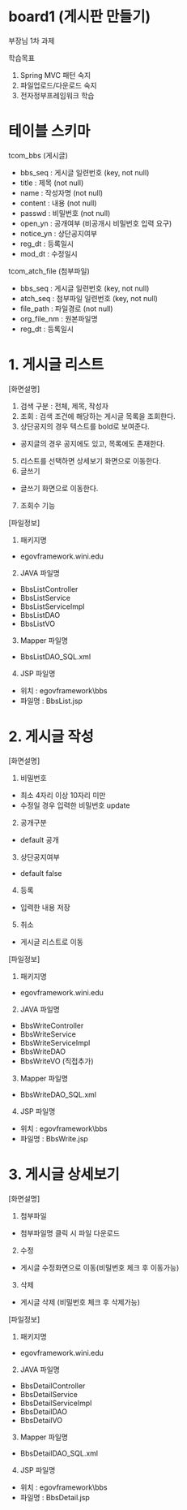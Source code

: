 # board1 (게시판 만들기)
부장님 1차 과제

학습목표
1. Spring MVC 패턴 숙지
2. 파일업로드/다운로드 숙지
3. 전자정부프레임워크 학습

# 테이블 스키마
tcom_bbs (게시글)
- bbs_seq : 게시글 일련번호 (key, not null)
- title : 제목 (not null)
- name : 작성자명 (not null)
- content : 내용 (not null)
- passwd : 비밀번호 (not null)
- open_yn : 공개여부 (비공개시 비밀번호 입력 요구)
- notice_yn : 상단공지여부
- reg_dt : 등록일시
- mod_dt : 수정일시

tcom_atch_file (첨부파일)
- bbs_seq : 게시글 일련번호 (key, not null)
- atch_seq : 첨부파일 일련번호 (key, not null)
- file_path : 파일경로 (not null)
- org_file_nm : 원본파일명
- reg_dt : 등록일시

# 1. 게시글 리스트
[화면설명]
1. 검색 구분 : 전체, 제목, 작성자
2. 조회 : 검색 조건에 해당하는 게시글 목록을 조회한다.
3. 상단공지의 경우 텍스트를 bold로 보여준다.
  - 공지글의 경우 공지에도 있고, 목록에도 존재한다.
5. 리스트를 선택하면 상세보기 화면으로 이동한다.
6. 글쓰기
  - 글쓰기 화면으로 이동한다.
7. 조회수 기능


[파일정보]
1. 패키지명
  - egovframework.wini.edu
2. JAVA 파일명
  - BbsListController
  - BbsListService
  - BbsListServiceImpl
  - BbsListDAO
  - BbsListVO
3. Mapper 파일명
  - BbsListDAO_SQL.xml
4. JSP 파일명
  - 위치 : egovframework\bbs
  - 파일명 : BbsList.jsp


# 2. 게시글 작성
[화면설명]
1. 비밀번호
  - 최소 4자리 이상 10자리 미만
  - 수정일 경우 입력한 비밀번호 update
2. 공개구분
  - default 공개
3. 상단공지여부
  - default false
4. 등록
  - 입력한 내용 저장
5. 취소
  - 게시글 리스트로 이동


[파일정보]
1. 패키지명
  - egovframework.wini.edu
2. JAVA 파일명
  - BbsWriteController
  - BbsWriteService
  - BbsWriteServiceImpl
  - BbsWriteDAO
  - BbsWriteVO (직접추가)
3. Mapper 파일명
  - BbsWriteDAO_SQL.xml
4. JSP 파일명
  - 위치 : egovframework\bbs
  - 파일명 : BbsWrite.jsp


# 3. 게시글 상세보기
[화면설명]
1. 첨부파일
  - 첨부파일명 클릭 시 파일 다운로드
2. 수정
  - 게시글 수정화면으로 이동(비밀번호 체크 후 이동가능)
3. 삭제
  - 게시글 삭제 (비밀번호 체크 후 삭제가능)


[파일정보]
1. 패키지명
  - egovframework.wini.edu
2. JAVA 파일명
  - BbsDetailController
  - BbsDetailService
  - BbsDetailServiceImpl
  - BbsDetailDAO
  - BbsDetailVO
3. Mapper 파일명
  - BbsDetailDAO_SQL.xml
4. JSP 파일명
  - 위치 : egovframework\bbs
  - 파일명 : BbsDetail.jsp



